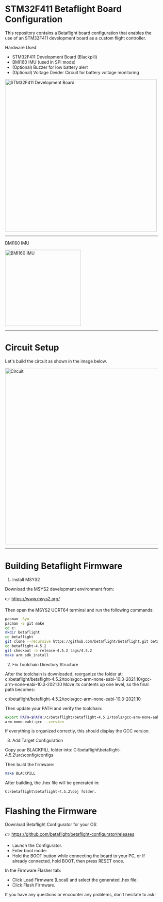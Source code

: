 
# STM32F411 Betaflight Board Configuration
This repository contains a Betaflight board configuration that enables the use of an STM32F411 development board as a custom flight controller.

Hardware Used
* STM32F411 Development Board (Blackpill)
* BMI160 IMU (used in SPI mode)
* (Optional) Buzzer for low battery alert
* (Optional) Voltage Divider Circuit for battery voltage monitoring

<img width="500" alt="STM32F411 Development Board" src="https://github.com/user-attachments/assets/8774815d-27a9-417e-8fad-c51c0a6979aa" />
<hr/>

BMI160 IMU

<img width="250" alt="BMI160 IMU" src="https://github.com/user-attachments/assets/24f1540d-35d0-487e-9cce-bbdc03423a39" />
<hr/>

# Circuit Setup
Let's build the circuit as shown in the image below.

<img width="1428" height="579" alt="Circuit" src="https://github.com/user-attachments/assets/089f764d-74cd-4e8d-a9ed-436ffbaef7fb" />
<hr/>

# Building Betaflight Firmware
1. Install MSYS2
   
Download the MSYS2 development environment from:

👉 https://www.msys2.org/

Then open the MSYS2 UCRT64 terminal and run the following commands:

```bash
pacman -Syu
pacman -S git make
cd c:
mkdir betaflight
cd betaflight
git clone --recursive https://github.com/betaflight/betaflight.git betaflight-4.5.2
cd betaflight-4.5.2
git checkout -b release-4.5.2 tags/4.5.2
make arm_sdk_install
```

2. Fix Toolchain Directory Structure

After the toolchain is downloaded, reorganize the folder at:
c:/betaflight/betaflight-4.5.2/tools/gcc-arm-none-eabi-10.3-2021.10/gcc-arm-none-eabi-10.3-2021.10
Move its contents up one level, so the final path becomes:

c:/betaflight/betaflight-4.5.2/tools/gcc-arm-none-eabi-10.3-2021.10

Then update your PATH and verify the toolchain:
```bash
export PATH=$PATH:/c/betaflight/betaflight-4.5.2/tools/gcc-arm-none-eabi-10.3-2021.10/bin
arm-none-eabi-gcc --version
```
If everything is organized correctly, this should display the GCC version.

3. Add Target Configuration
   
Copy your BLACKPILL folder into:
C:\betaflight\betaflight-4.5.2\src\config\configs
  
Then build the firmware:

```bash
make BLACKPILL
```

After building, the .hex file will be generated in:

 ```text
C:\betaflight\betaflight-4.5.2\obj folder.
```

# Flashing the Firmware
Download Betaflight Configurator for your OS:

👉 https://github.com/betaflight/betaflight-configurator/releases

* Launch the Configurator.
* Enter boot mode:
* Hold the BOOT button while connecting the board to your PC,
or If already connected, hold BOOT, then press RESET once.

In the Firmware Flasher tab:
* Click Load Firmware (Local) and select the generated .hex file.
* Click Flash Firmware.

If you have any questions or encounter any problems, don’t hesitate to ask!





